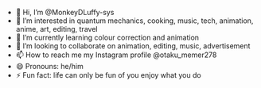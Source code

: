- 👋 Hi, I’m @MonkeyDLuffy-sys
- 👀 I’m interested in quantum mechanics, cooking, music, tech, animation, anime, art, editing, travel 
- 🌱 I’m currently learning colour correction and animation 
- 💞️ I’m looking to collaborate on animation, editing, music, advertisement 
- 📫 How to reach me my Instagram profile @otaku_memer278
- 😄 Pronouns: he/him
- ⚡ Fun fact: life can only be fun of you enjoy what you do

<!---
MonkeyDLuffy-sys/MonkeyDLuffy-sys is a ✨ special ✨ repository because its `README.md` (this file) appears on your GitHub profile.
You can click the Preview link to take a look at your changes.
--->
